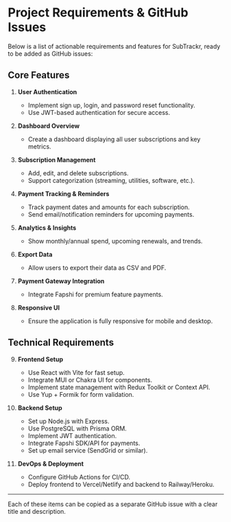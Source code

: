 # Project Requirements & GitHub Issues

Below is a list of actionable requirements and features for SubTrackr, ready to be added as GitHub issues:

## Core Features

1. **User Authentication**

   - Implement sign up, login, and password reset functionality.
   - Use JWT-based authentication for secure access.

2. **Dashboard Overview**

   - Create a dashboard displaying all user subscriptions and key metrics.

3. **Subscription Management**

   - Add, edit, and delete subscriptions.
   - Support categorization (streaming, utilities, software, etc.).

4. **Payment Tracking & Reminders**

   - Track payment dates and amounts for each subscription.
   - Send email/notification reminders for upcoming payments.

5. **Analytics & Insights**

   - Show monthly/annual spend, upcoming renewals, and trends.

6. **Export Data**

   - Allow users to export their data as CSV and PDF.

7. **Payment Gateway Integration**

   - Integrate Fapshi for premium feature payments.

8. **Responsive UI**
   - Ensure the application is fully responsive for mobile and desktop.

## Technical Requirements

9. **Frontend Setup**

   - Use React with Vite for fast setup.
   - Integrate MUI or Chakra UI for components.
   - Implement state management with Redux Toolkit or Context API.
   - Use Yup + Formik for form validation.

10. **Backend Setup**

    - Set up Node.js with Express.
    - Use PostgreSQL with Prisma ORM.
    - Implement JWT authentication.
    - Integrate Fapshi SDK/API for payments.
    - Set up email service (SendGrid or similar).

11. **DevOps & Deployment**
    - Configure GitHub Actions for CI/CD.
    - Deploy frontend to Vercel/Netlify and backend to Railway/Heroku.

---

Each of these items can be copied as a separate GitHub issue with a clear title and description.
